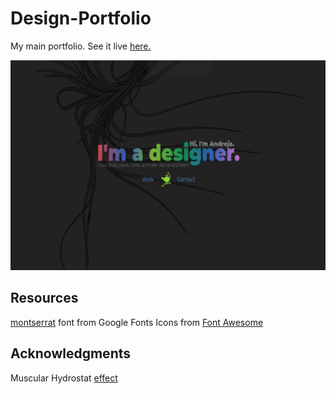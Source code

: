 # Design-Portfolio
My main portfolio.
See it live [here.](https://andrejap.github.io/Portfolio/)

<img src="img/design-portfolio-screenshot.png" alt="screenshot">


## Resources
[montserrat]("https://fonts.google.com/specimen/Montserrat") font from Google Fonts 
Icons from [Font Awesome](https://use.fontawesome.com/releases/v5.7.0/css/all.css)
## Acknowledgments
Muscular Hydrostat [effect](https://soulwire.github.io/sketch.js/)
